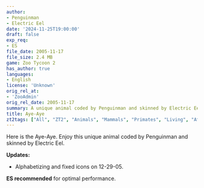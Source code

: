 ```yaml
---
author:
- Penguinman
- Electric Eel
date: '2024-11-25T19:00:00'
draft: false
exp_req:
- ES
file_date: 2005-11-17
file_size: 2.4 MB
game: Zoo Tycoon 2
has_author: true
languages:
- English
license: 'Unknown'
orig_rel_at:
- 'ZooAdmin'
orig_rel_date: 2005-11-17
summary: A unique animal coded by Penguinman and skinned by Electric Eel. ES recommended for optimal performance.
title: Aye-Aye
zt2tags: ["All", "ZT2", "Animals", "Mammals", "Primates", "Living", "African", "Endangered Species"]
---
```

Here is the Aye-Aye. Enjoy this unique animal coded by Penguinman and skinned by Electric Eel.  

**Updates:**  
- Alphabetizing and fixed icons on 12-29-05.

**ES recommended** for optimal performance.
